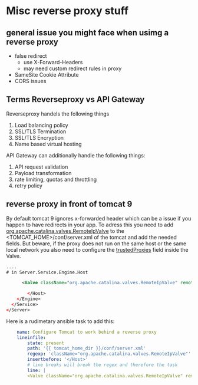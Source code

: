 # Misc reverse proxy stuff

## general issue you might face when usimg a reverse proxy

- false redirect
  - use X-Forward-Headers
  - may need custom redirect rules in proxy
- SameSite Cookie Attribute
- CORS issues

## Terms Reverseproxy vs API Gateway

Reverseproxy handels the following things

1. Load balancing policy
2. SSL/TLS Termination
3. SSL/TLS Encryption
4. Name based virtual hosting

API Gateway can additionally handle the following things:

1. API request validation
2. Payload transformation
3. rate limiting, quotas and throttling
4. retry policy

## reverse proxy in front of tomcat 9

By default tomcat 9 ignores x-forwarded header which can be a issue if you happen to have redirects in your app. To adress this you need to add [org.apache.catalina.valves.RemoteIpValve](https://tomcat.apache.org/tomcat-9.0-doc/config/valve.html) to the <TOMCAT_HOME>/conf/server.xml of the tomcat and add the needed fields. But beware, if the proxy does not run on the same host or the same local network you also need to configure the [trustedProxies](https://tomcat.apache.org/tomcat-9.0-doc/config/valve.html) field inside the Valve.

```xml
....
# in Server.Service.Engine.Host

      <Valve className="org.apache.catalina.valves.RemoteIpValve" remoteIpHeader="x-forwarded-for" proxiesHeader="x-forwarded-by" protocolHeader="x-forwarded-proto" portHeader="x-forwarded-port" />

        </Host>
    </Engine>
  </Service>
</Server>
``````

Here is a rudimetary ansible task to add this:

```yaml
    name: Configure Tomcat to work behind a reverse proxy
    lineinfile:
        state: present
        path: '{{ tomcat_home_dir }}/conf/server.xml'
        regexp: 'className="org.apache.catalina.valves.RemoteIpValve"'
        insertbefore: '</Host>'
        # line breaks will break the regex and therefore the task
        line: |
        <Valve className="org.apache.catalina.valves.RemoteIpValve" remoteIpHeader="x-forwarded-for" proxiesHeader="x-forwarded-by" protocolHeader="x-forwarded-proto" portHeader="x-forwarded-port" />
```
